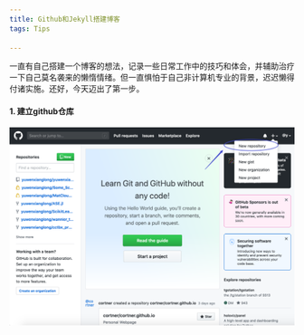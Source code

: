 ```yaml
---
title: Github和Jekyll搭建博客
tags: Tips

---
```




一直有自己搭建一个博客的想法，记录一些日常工作中的技巧和体会，并辅助治疗一下自己莫名袭来的懒惰情绪。但一直惧怕于自己非计算机专业的背景，迟迟懒得付诸实施。还好，今天迈出了第一步。



#### 1. 建立github仓库

![](/assets/images/createNewRepository.png)

